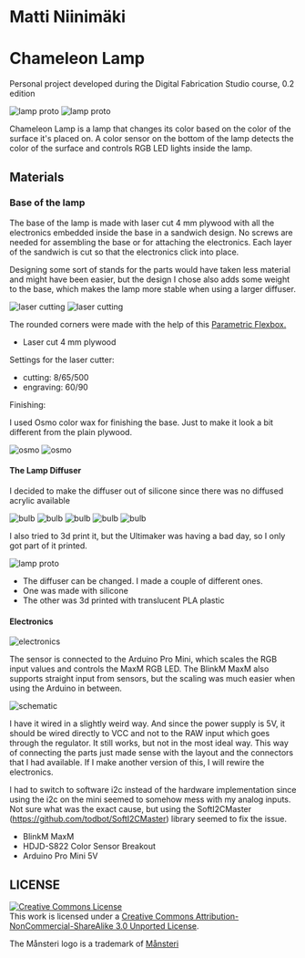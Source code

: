 # Matti Niinimäki
# Chameleon Lamp

Personal project developed during the Digital Fabrication Studio course, 0.2 edition

<img alt="lamp proto" src="https://raw.github.com/DigitalFabricationStudio/Project_0.2/master/matti.niinimaki/finalproject/images/lamp001.jpg" />
<img alt="lamp proto" src="https://raw.github.com/DigitalFabricationStudio/Project_0.2/master/matti.niinimaki/finalproject/images/lamp002.jpg" />

Chameleon Lamp is a lamp that changes its color based on the color of the surface it's placed on. A color sensor on the bottom of the lamp detects the color of the surface and controls RGB LED lights inside the lamp.

## Materials

### Base of the lamp

The base of the lamp is made with laser cut 4 mm plywood with all the electronics embedded inside the base in a sandwich design. No screws are needed for assembling the base or for attaching the electronics. Each layer of the sandwich is cut so that the electronics click into place.

Designing some sort of stands for the parts would have taken less material and might have been easier, but the design I chose also adds some weight to the base, which makes the lamp more stable when using a larger diffuser.

<img alt="laser cutting" src="https://raw.github.com/DigitalFabricationStudio/Project_0.2/master/matti.niinimaki/finalproject/images/lamp_base-01.png" />
<img alt="laser cutting" src="https://raw.github.com/DigitalFabricationStudio/Project_0.2/master/matti.niinimaki/finalproject/images/proto003.jpg" />


The rounded corners were made with the help of this <a href="http://www.thingiverse.com/thing:17240">Parametric Flexbox.</a>

<ul>
	<li>Laser cut 4 mm plywood</li>
</ul>

Settings for the laser cutter:
<ul>
<li>cutting: 8/65/500</li>
<li>engraving: 60/90</li>
</ul>

Finishing:

I used Osmo color wax for finishing the base. Just to make it look a bit different from the plain plywood.

<img alt="osmo" src="https://raw.github.com/DigitalFabricationStudio/Project_0.2/master/matti.niinimaki/finalproject/images/finishing001.jpg" />
<img alt="osmo" src="https://raw.github.com/DigitalFabricationStudio/Project_0.2/master/matti.niinimaki/finalproject/images/finishing002.jpg" />


#### The Lamp Diffuser

I decided to make the diffuser out of silicone since there was no diffused acrylic available

<img alt="bulb" src="https://raw.github.com/DigitalFabricationStudio/Project_0.2/master/matti.niinimaki/finalproject/images/bulb001.jpg" />
<img alt="bulb" src="https://raw.github.com/DigitalFabricationStudio/Project_0.2/master/matti.niinimaki/finalproject/images/bulb002.jpg" />
<img alt="bulb" src="https://raw.github.com/DigitalFabricationStudio/Project_0.2/master/matti.niinimaki/finalproject/images/bulb003.jpg" />
<img alt="bulb" src="https://raw.github.com/DigitalFabricationStudio/Project_0.2/master/matti.niinimaki/finalproject/images/bulb004.jpg" />
<img alt="bulb" src="https://raw.github.com/DigitalFabricationStudio/Project_0.2/master/matti.niinimaki/finalproject/images/bulb005.jpg" />

I also tried to 3d print it, but the Ultimaker was having a bad day, so I only got part of it printed.

<img alt="lamp proto" src="https://raw.github.com/DigitalFabricationStudio/Project_0.2/master/matti.niinimaki/finalproject/images/diffuser_3dprint.jpg" />
<ul>
	<li>The diffuser can be changed. I made a couple of different ones.</li>
	<li>One was made with silicone</li>
	<li>The other was 3d printed with translucent PLA plastic</li>
</ul>

#### Electronics
<img alt="electronics" src="https://raw.github.com/DigitalFabricationStudio/Project_0.2/master/matti.niinimaki/finalproject/images/proto001.jpg" />

The sensor is connected to the Arduino Pro Mini, which scales the RGB input values and controls the MaxM RGB LED. The BlinkM MaxM also supports straight input from sensors, but the scaling was much easier when using the Arduino in between.

<img alt="schematic" src="https://raw.github.com/DigitalFabricationStudio/Project_0.2/master/matti.niinimaki/finalproject/images/schematic.png" />

I have it wired in a slightly weird way. And since the power supply is 5V, it should be wired directly to VCC and not to the RAW input which goes through the regulator. It still works, but not in the most ideal way. This way of connecting the parts just made sense with the layout and the connectors that I had available. If I make another version of this, I will rewire the electronics.

I had to switch to software i2c instead of the hardware implementation since using the i2c on the mini seemed to somehow mess with my analog inputs. Not sure what was the exact cause, but using the SoftI2CMaster (https://github.com/todbot/SoftI2CMaster) library seemed to fix the issue.

<ul>
	<li>BlinkM MaxM</li>
	<li>HDJD-S822 Color Sensor Breakout</li>
	<li>Arduino Pro Mini 5V</li>
</ul>


## LICENSE
<a rel="license" href="http://creativecommons.org/licenses/by-nc-sa/3.0/deed.en_US"><img alt="Creative Commons License" style="border-width:0" src="http://i.creativecommons.org/l/by-nc-sa/3.0/88x31.png" /></a><br />This work is licensed under a <a rel="license" href="http://creativecommons.org/licenses/by-nc-sa/3.0/deed.en_US">Creative Commons Attribution-NonCommercial-ShareAlike 3.0 Unported License</a>.

The Månsteri logo is a trademark of <a href="http://mansteri.com/">Månsteri </a>